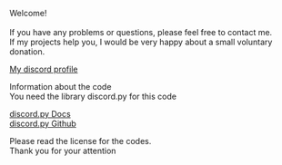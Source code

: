 <p>Welcome! <br> <br>
    If you have any problems or questions, please feel free to contact me. <br>
    If my projects help you, I would be very happy about a small voluntary donation.</p>

<a href="https://discord.com/users/1067204055929192548">My discord profile</a>

<p>Information about the code <br>
    You need the library discord.py for this code</p>

<a href="https://discordpy.readthedocs.io/en/stable/">discord.py Docs</a> <br>
<a href="https://github.com/Rapptz/discord.py">discord.py Github</a>

<p>Please read the license for the codes. <br>
    Thank you for your attention
</p>

